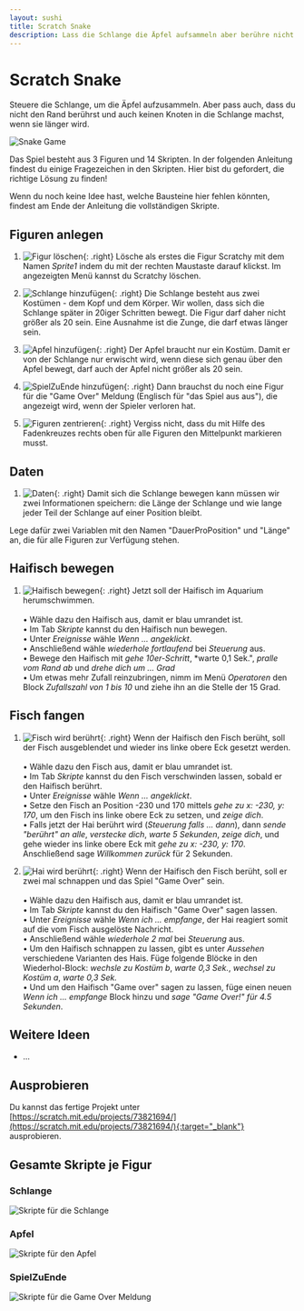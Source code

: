 ```yaml
---
layout: sushi
title: Scratch Snake
description: Lass die Schlange die Äpfel aufsammeln aber berühre nicht den Rand und verwickle dich nicht, wenn die Schlange länger wird.
---
```


# Scratch Snake

Steuere die Schlange, um die Äpfel aufzusammeln. Aber pass auch, dass du nicht den Rand berührst und auch keinen Knoten in die Schlange machst, wenn sie länger wird.

![Snake Game](scratch-snake/snake-game.png)

Das Spiel besteht aus 3 Figuren und 14 Skripten. In der folgenden Anleitung findest du einige Fragezeichen in den Skripten. Hier bist du gefordert, die richtige Lösung zu finden!

Wenn du noch keine Idee hast, welche Bausteine hier fehlen könnten, findest am Ende der Anleitung die vollständigen Skripte.

## Figuren anlegen

1. ![Figur löschen](scratch-snake/figur-loeschen.png){: .right}
Lösche als erstes die Figur Scratchy mit dem Namen *Sprite1* indem du mit der rechten Maustaste darauf klickst. 
Im angezeigten Menü kannst du Scratchy löschen.

2. ![Schlange hinzufügen](scratch-snake/figur-schlange.png){: .right}
Die Schlange besteht aus zwei Kostümen - dem Kopf und dem Körper. Wir wollen, dass sich die Schlange später in 20iger Schritten bewegt. Die Figur darf daher nicht größer als 20 sein. 
Eine Ausnahme ist die Zunge, die darf etwas länger sein.

3. ![Apfel hinzufügen](scratch-snake/figur-apfel.png){: .right}
Der Apfel braucht nur ein Kostüm. Damit er von der Schlange nur erwischt wird, wenn diese sich genau über den Apfel bewegt, darf auch der Apfel nicht größer als 20 sein.

4. ![SpielZuEnde hinzufügen](scratch-snake/figur-game-over.png){: .right}
Dann brauchst du noch eine Figur für die "Game Over" Meldung (Englisch für "das Spiel aus aus"), die angezeigt wird, wenn der Spieler verloren hat.

5. ![Figuren zentrieren](scratch-snake/figur-zentrieren.png){: .right}
Vergiss nicht, dass du mit Hilfe des Fadenkreuzes rechts oben für alle Figuren den Mittelpunkt markieren musst.

## Daten

1. ![Daten](scratch-snake/daten.png){: .right}
Damit sich die Schlange bewegen kann müssen wir zwei Informationen speichern: die Länge der Schlange und wie lange jeder Teil der Schlange auf einer Position bleibt.

Lege dafür zwei Variablen mit den Namen "DauerProPosition" und "Länge" an, die für alle Figuren zur Verfügung stehen.

## Haifisch bewegen

1. ![Haifisch bewegen](scratch-snake/08-move-shark.png){: .right}
Jetzt soll der Haifisch im Aquarium herumschwimmen.<br/><br/> 
  • Wähle dazu den Haifisch aus, damit er blau umrandet ist.<br/>
  • Im Tab *Skripte* kannst du den Haifisch nun bewegen.<br/>
  • Unter *Ereignisse* wähle *Wenn ... angeklickt*.<br/>
  • Anschließend wähle *wiederhole fortlaufend* bei *Steuerung* aus.<br/>
  • Bewege den Haifisch mit *gehe 10er-Schritt*, *warte 0,1 Sek.", *pralle vom Rand ab* und *drehe dich um ... Grad*<br/>
  • Um etwas mehr Zufall reinzubringen, nimm im Menü *Operatoren* den Block *Zufallszahl von 1 bis 10* und ziehe ihn an die Stelle der 15 Grad.

  
## Fisch fangen

1. ![Fisch wird berührt](scratch-snake/09-touch-fish.png){: .right}
Wenn der Haifisch den Fisch berüht, soll der Fisch ausgeblendet und wieder ins linke obere Eck gesetzt werden.<br/><br/> 
  • Wähle dazu den Fisch aus, damit er blau umrandet ist.<br/>
  • Im Tab *Skripte* kannst du den Fisch verschwinden lassen, sobald er den Haifisch berührt.<br/>
  • Unter *Ereignisse* wähle *Wenn ... angeklickt*.<br/>
  • Setze den Fisch an Position -230 und 170 mittels *gehe zu x: -230, y: 170*, um den Fisch ins linke obere Eck zu setzen, und *zeige dich*.<br/>
  • Falls jetzt der Hai berührt wird (*Steuerung* *falls ... dann*), dann *sende "berührt" an alle*, *verstecke dich*, *warte 5 Sekunden*, *zeige dich*, und gehe wieder ins linke obere Eck mit *gehe zu x: -230, y: 170*. Anschließend sage *Willkommen zurück* für 2 Sekunden.


2. ![Hai wird berührt](scratch-snake/10-touch-shark.png){: .right}
Wenn der Haifisch den Fisch berüht, soll er zwei mal schnappen und das Spiel "Game Over" sein.<br/><br/> 
  • Wähle dazu den Haifisch aus, damit er blau umrandet ist.<br/>
  • Im Tab *Skripte* kannst du den Haifisch "Game Over" sagen lassen.<br/>
  • Unter *Ereignisse* wähle *Wenn ich ... empfange*, der Hai reagiert somit auf die vom Fisch ausgelöste Nachricht.<br/>
  • Anschließend wähle *wiederhole 2 mal* bei *Steuerung* aus.<br/>
  • Um den Haifisch schnappen zu lassen, gibt es unter *Aussehen* verschiedene Varianten des Hais. Füge folgende Blöcke in den Wiederhol-Block: *wechsle zu Kostüm b*, *warte 0,3 Sek.*, *wechsel zu Kostüm a*, *warte 0,3 Sek.*<br/>
  • Und um den Haifisch "Game over" sagen zu lassen, füge einen neuen *Wenn ich ... empfange* Block hinzu und *sage "Game Over!" für 4.5 Sekunden*.

## Weitere Ideen

* ...

## Ausprobieren

Du kannst das fertige Projekt unter [https://scratch.mit.edu/projects/73821694/](https://scratch.mit.edu/projects/73821694/){:target="_blank"} ausprobieren.

## Gesamte Skripte je Figur

### Schlange

![Skripte für die Schlange](scratch-snake/skript-schlange.png)

### Apfel

![Skripte für den Apfel](scratch-snake/skript-apfel.png)

### SpielZuEnde

![Skripte für die Game Over Meldung](scratch-snake/skript-game-over.png)